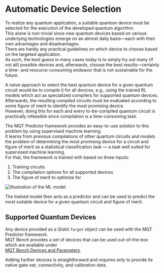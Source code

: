 # Automatic Device Selection

To realize any quantum application, a suitable quantum device must be selected for the execution of the developed quantum algorithm.  
This alone is non-trivial since new quantum devices based on various underlying technologies emerge on an almost daily basis—each with their own advantages and disadvantages.  
There are hardly any practical guidelines on which device to choose based on the targeted application.  
As such, the best guess in many cases today is to simply try out many (if not all) possible devices and, afterwards, choose the best results—certainly a time- and resource-consuming endeavor that is not sustainable for the future.

A naive approach to select the best quantum device for a given quantum circuit would be to compile it for all devices, e.g., using the trained RL models which act as specialized compilers for supported quantum devices.  
Afterwards, the resulting compiled circuits must be evaluated according to some figure of merit to identify the most promising device.  
However, doing this for each and every to-be-compiled quantum circuit is practically infeasible since compilation is a time-consuming task.

The MQT Predictor framework provides an easy-to-use solution to this problem by using supervised machine learning.  
It learns from previous compilations of other quantum circuits and models the problem of determining the most promising device for a circuit and figure of merit as a statistical classification task — a task well suited for supervised machine learning.  
For that, the framework is trained with based on three inputs:

1. Training circuits  
2. The compilation options for all supported devices  
3. The figure of merit to optimize for  

![Illustration of the ML model](/_static/ml.png)

The trained model then acts as a predictor and can be used to predict the most suitable device for a given quantum circuit and figure of merit.

## Supported Quantum Devices

Any device provided as a Qiskit `Target` object can be used with the MQT Predictor framework.  
MQT Bench provides a set of devices that can be used out-of-the-box which are available under  
[MQT Bench Devices and Parameters](https://mqt.readthedocs.io/projects/bench/en/latest/parameter.html).

Adding further devices is straightforward and requires only to provide its native gate-set, connectivity, and calibration data.